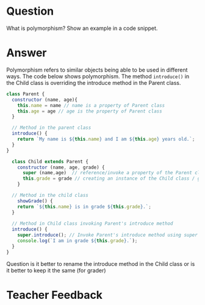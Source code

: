 # Question
What is polymorphism? Show an example in a code snippet.

# Answer
Polymorphism refers to similar objects being able to be used in different ways. The code below shows polymorphism. The method `introduce()` in the Child class is overriding the introduce method in the Parent class.
```js
class Parent {
  constructor (name, age){
    this.name = name // name is a property of Parent class
    this.age = age // age is the property of Parent class
  }

  // Method in the parent class
  introduce() {
    return `My name is ${this.name} and I am ${this.age} years old.`;
  }
} 

  class Child extends Parent {
    constructor (name, age, grade) {
      super (name,age)  // reference/invoke a property of the Parent class
      this.grade = grade // creating an instance of the Child class / grade is a property of Child class
    }

  // Method in the child class
    showGrade() {
    return `${this.name} is in grade ${this.grade}.`;
  }
  
  // Method in Child class invoking Parent's introduce method
  introduce() {
    super.introduce(); // Invoke Parent's introduce method using super
    console.log(`I am in grade ${this.grade}.`);
  }
}
```
Question is it better to rename the introduce method in the Child class or is it better to keep it the same (for grader)
# Teacher Feedback